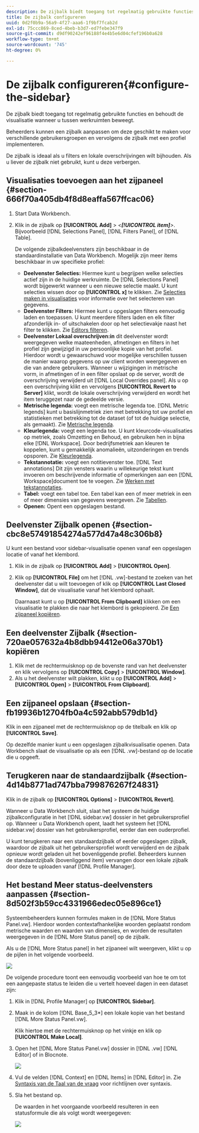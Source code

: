 ```yaml
---
description: De zijbalk biedt toegang tot regelmatig gebruikte functies en behoudt de visualisatie wanneer u tussen werkruimten beweegt.
title: De zijbalk configureren
uuid: 0d2f0b9a-56a9-4f27-aaa6-1f9bf7fcab2d
exl-id: 75ccc869-8ced-4beb-b3d7-ed7febe347f9
source-git-commit: d9df90242ef96188f4e4b5e6d04cfef196b0a628
workflow-type: tm+mt
source-wordcount: '745'
ht-degree: 0%

---
```


# De zijbalk configureren{#configure-the-sidebar}

De zijbalk biedt toegang tot regelmatig gebruikte functies en behoudt de visualisatie wanneer u tussen werkruimten beweegt.

Beheerders kunnen een zijbalk aanpassen om deze geschikt te maken voor verschillende gebruikersgroepen en vervolgens de zijbalk met een profiel implementeren.

De zijbalk is ideaal als u filters en lokale overschrijvingen wilt bijhouden. Als u liever de zijbalk niet gebruikt, kunt u deze verbergen.

## Visualisaties toevoegen aan het zijpaneel {#section-666f70a405db4f8d8eaffa567ffcac06}

1. Start Data Workbench.
1. Klik in de zijbalk op **[!UICONTROL Add]** > *&lt;**[!UICONTROL item]**>*. Bijvoorbeeld [!DNL Selections Panel], [!DNL Filters Panel], of [!DNL Table].

   De volgende zijbalkdeelvensters zijn beschikbaar in de standaardinstallatie van Data Workbench. Mogelijk zijn meer items beschikbaar in uw specifieke profiel:

   * **Deelvenster Selecties:** Hiermee kunt u begrijpen welke selecties actief zijn in de huidige werkruimte. De [!DNL Selections Panel] wordt bijgewerkt wanneer u een nieuwe selectie maakt. U kunt selecties wissen door op **[!UICONTROL x]** te klikken. Zie [Selecties maken in visualisaties](../../home/c-get-started/c-vis/c-sel-vis/c-sel-vis.md#concept-012870ec22c7476e9afbf3b8b2515746) voor informatie over het selecteren van gegevens.
   * **Deelvenster Filters:** Hiermee kunt u opgeslagen filters eenvoudig laden en toepassen. U kunt meerdere filters laden en elk filter afzonderlijk in- of uitschakelen door op het selectievakje naast het filter te klikken. Zie [Editors filteren](../../home/c-get-started/c-analysis-vis/c-filter-editors/c-filter-editors.md#concept-2f343ecbed8240f18b0c1f1eccef11e3).
   * **Deelvenster Lokaal overschrijven:in** dit deelvenster wordt weergegeven welke maateenheden, afmetingen en filters in het profiel zijn gewijzigd in uw persoonlijke kopie van het profiel. Hierdoor wordt u gewaarschuwd voor mogelijke verschillen tussen de manier waarop gegevens op uw client worden weergegeven en die van andere gebruikers. Wanneer u wijzigingen in metrische vorm, in afmetingen of in een filter opslaat op de server, wordt de overschrijving verwijderd uit [!DNL Local Overrides panel]. Als u op een overschrijving klikt en vervolgens **[!UICONTROL Revert to Server]** klikt, wordt de lokale overschrijving verwijderd en wordt het item teruggezet naar de gedeelde versie.
   * **Metrische legenda:** voegt een metrische legenda toe. [!DNL Metric legends] kunt u basislijnmetriek zien met betrekking tot uw profiel en statistieken met betrekking tot de dataset (of tot de huidige selectie, als gemaakt). Zie [Metrische legenda](../../home/c-get-started/c-analysis-vis/c-legends/c-metric-leg.md#concept-e7195bc8f7844ae295bda3a88b028d5b).
   * **Kleurlegenda:** voegt een legenda toe. U kunt kleurcode-visualisaties op metriek, zoals Omzetting en Behoud, en gebruiken hen in bijna elke [!DNL Workspace]. Door bedrijfsmetriek aan kleuren te koppelen, kunt u gemakkelijk anomalieën, uitzonderingen en trends opsporen. Zie [Kleurlegenda](../../home/c-get-started/c-analysis-vis/c-legends/c-color-leg.md#concept-f84d51dc0d6547f981d0642fc2d01358).
   * **Tekstannotatie:** voegt een notitievenster toe. [!DNL Text annotations] Dit zijn vensters waarin u willekeurige tekst kunt invoeren om beschrijvende informatie of opmerkingen aan een  [!DNL Workspace]document toe te voegen. Zie [Werken met tekstannotaties](../../home/c-get-started/c-analysis-vis/c-annots/c-text-annots.md#concept-55b4aa3e0c58470b8e3c9d452e12a777).
   * **Tabel:** voegt een tabel toe. Een tabel kan een of meer metriek in een of meer dimensies van gegevens weergeven. Zie [Tabellen](../../home/c-get-started/c-analysis-vis/c-tables/c-tables.md#concept-c632cb8ad9724f90ac5c294d52ae667f).
   * **Openen:** Opent een opgeslagen bestand.

## Deelvenster Zijbalk openen {#section-cbc8e57491854274a577d47a48c306b8}

U kunt een bestand voor sidebar-visualisatie openen vanaf een opgeslagen locatie of vanaf het klembord.

1. Klik in de zijbalk op **[!UICONTROL Add]** > **[!UICONTROL Open]**.
1. Klik op **[!UICONTROL File]** om het [!DNL .vw]-bestand te zoeken van het deelvenster dat u wilt toevoegen of klik op **[!UICONTROL Last Closed Window]**, dat de visualisatie vanaf het klembord ophaalt.

   Daarnaast kunt u op **[!UICONTROL From Clipboard]** klikken om een visualisatie te plakken die naar het klembord is gekopieerd. Zie [Een zijpaneel kopiëren](../../home/c-get-started/c-config-sidebar.md#section-720ae057632a4b8dbb94412e06a370b1).

## Een deelvenster Zijbalk {#section-720ae057632a4b8dbb94412e06a370b1} kopiëren

1. Klik met de rechtermuisknop op de bovenste rand van het deelvenster en klik vervolgens op **[!UICONTROL Copy]** > **[!UICONTROL Window]**.
1. Als u het deelvenster wilt plakken, klikt u op **[!UICONTROL Add]** > **[!UICONTROL Open]** > **[!UICONTROL From Clipboard]**.

## Een zijpaneel opslaan {#section-fb19936b12704fb0a4c592abb579db1d}

Klik in een zijpaneel met de rechtermuisknop op de titelbalk en klik op **[!UICONTROL Save]**.

Op dezelfde manier kunt u een opgeslagen zijbalkvisualisatie openen. Data Workbench slaat de visualisatie op als een [!DNL .vw]-bestand op de locatie die u opgeeft.

## Terugkeren naar de standaardzijbalk {#section-4d14b8771ad747bba799876267f24831}

Klik in de zijbalk op **[!UICONTROL Options]** > **[!UICONTROL Revert]**.

Wanneer u Data Workbench sluit, slaat het systeem de huidige zijbalkconfiguratie in het [!DNL sidebar.vw] dossier in het gebruikersprofiel op. Wanneer u Data Workbench opent, laadt het systeem het [!DNL sidebar.vw] dossier van het gebruikersprofiel, eerder dan een ouderprofiel.

U kunt terugkeren naar een standaardzijbalk of eerder opgeslagen zijbalk, waardoor de zijbalk uit het gebruikersprofiel wordt verwijderd en de zijbalk opnieuw wordt geladen uit het bovenliggende profiel. Beheerders kunnen de standaardzijbalk (bovenliggend item) vervangen door een lokale zijbalk door deze te uploaden vanaf [!DNL Profile Manager].

## Het bestand Meer status-deelvensters aanpassen {#section-8d502f3b59cc4331966edec05e896ce1}

Systeembeheerders kunnen formules maken in de [!DNL More Status Panel.vw]. Hierdoor worden contextafhankelijke woorden geplaatst rondom metrische waarden en waarden van dimensies, en worden de resultaten weergegeven in de [!DNL More Status panel] op de zijbalk.

Als u de [!DNL More Status panel] in het zijpaneel wilt weergeven, klikt u op de pijlen in het volgende voorbeeld.

![](assets/more_status_panel_arrows.png)

De volgende procedure toont een eenvoudig voorbeeld van hoe te om tot een aangepaste status te leiden die u vertelt hoeveel dagen in een dataset zijn:

1. Klik in [!DNL Profile Manager] op **[!UICONTROL Sidebar\]**.

1. Maak in de kolom [!DNL Base_5_3*] een lokale kopie van het bestand [!DNL More Status Panel.vw].

   Klik hiertoe met de rechtermuisknop op het vinkje en klik op **[!UICONTROL Make Local]**.

1. Open het [!DNL More Status Panel.vw] dossier in [!DNL .vw] [!DNL Editor] of in Blocnote.

   ![](assets/more_status_panel_file.png)

1. Vul de velden [!DNL Context] en [!DNL Items] in [!DNL Editor] in. Zie [Syntaxis van de Taal van de vraag](../../home/c-get-started/c-qry-lang-syntx/c-qry-lang-syntx.md#concept-15d1d3f5164a47d49468c5acb7299d9f) voor richtlijnen over syntaxis.

1. Sla het bestand op.

   De waarden in het voorgaande voorbeeld resulteren in een statusformule die als volgt wordt weergegeven:

   ![](assets/more_status_panel.png)

